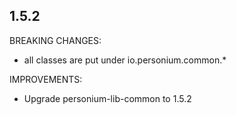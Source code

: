 ## 1.5.2
BREAKING CHANGES:
* all classes are put under io.personium.common.*

IMPROVEMENTS:
* Upgrade personium-lib-common to 1.5.2

